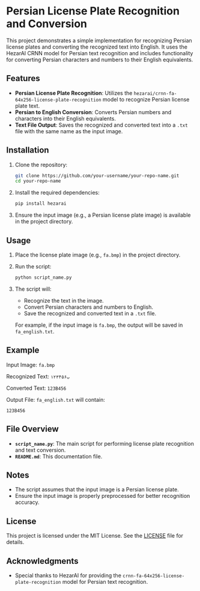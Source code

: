 # Persian License Plate Recognition and Conversion

This project demonstrates a simple implementation for recognizing Persian license plates and converting the recognized text into English. It uses the HezarAI CRNN model for Persian text recognition and includes functionality for converting Persian characters and numbers to their English equivalents.

## Features

- **Persian License Plate Recognition**: Utilizes the `hezarai/crnn-fa-64x256-license-plate-recognition` model to recognize Persian license plate text.
- **Persian to English Conversion**: Converts Persian numbers and characters into their English equivalents.
- **Text File Output**: Saves the recognized and converted text into a `.txt` file with the same name as the input image.

## Installation

1. Clone the repository:
   ```bash
   git clone https://github.com/your-username/your-repo-name.git
   cd your-repo-name
   ```

2. Install the required dependencies:
   ```bash
   pip install hezarai
   ```

3. Ensure the input image (e.g., a Persian license plate image) is available in the project directory.

## Usage

1. Place the license plate image (e.g., `fa.bmp`) in the project directory.

2. Run the script:
   ```bash
   python script_name.py
   ```

3. The script will:
   - Recognize the text in the image.
   - Convert Persian characters and numbers to English.
   - Save the recognized and converted text in a `.txt` file.

   For example, if the input image is `fa.bmp`, the output will be saved in `fa_english.txt`.

## Example

Input Image: `fa.bmp`

Recognized Text: `۱۲۳ب۴۵۶`

Converted Text: `123B456`

Output File: `fa_english.txt` will contain:
```
123B456
```

## File Overview

- **`script_name.py`**: The main script for performing license plate recognition and text conversion.
- **`README.md`**: This documentation file.

## Notes

- The script assumes that the input image is a Persian license plate.
- Ensure the input image is properly preprocessed for better recognition accuracy.

## License

This project is licensed under the MIT License. See the [LICENSE](LICENSE) file for details.

## Acknowledgments

- Special thanks to HezarAI for providing the `crnn-fa-64x256-license-plate-recognition` model for Persian text recognition.
